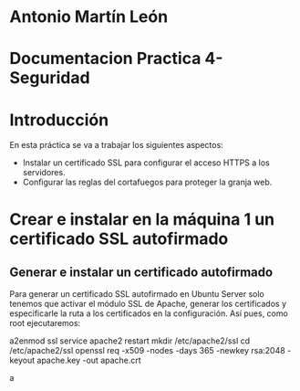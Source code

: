 # Antonio Martín León
# Documentacion Practica 4-Seguridad

# Introducción
En esta práctica se va a trabajar los siguientes aspectos:
+ Instalar un certificado SSL para configurar el acceso HTTPS a los servidores.
+ Configurar las reglas del cortafuegos para proteger la granja web.

# Crear e instalar en la máquina 1 un certificado SSL autofirmado
## Generar e instalar un certificado autofirmado
Para generar un certificado SSL autofirmado en Ubuntu Server solo tenemos que activar el módulo SSL de Apache, generar los certificados y especificarle la ruta a los certificados en la configuración. Así pues, como root ejecutaremos:




a2enmod ssl
service apache2 restart
mkdir /etc/apache2/ssl
cd /etc/apache2/ssl
openssl req -x509 -nodes -days 365 -newkey rsa:2048 -keyout apache.key -out apache.crt




a

